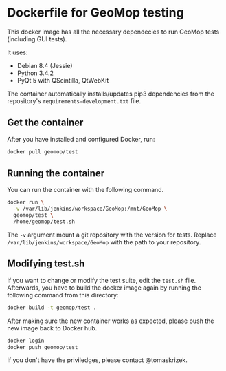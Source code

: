 # Dockerfile for GeoMop testing

This docker image has all the necessary dependecies to run GeoMop tests 
(including GUI tests).

It uses:

- Debian 8.4 (Jessie)
- Python 3.4.2
- PyQt 5 with QScintilla, QtWebKit

The container automatically installs/updates pip3 dependencies from the
repository's `requirements-development.txt` file.

## Get the container

After you have installed and configured Docker, run:

```bash
docker pull geomop/test
```

## Running the container

You can run the container with the following command.

```bash
docker run \
  -v /var/lib/jenkins/workspace/GeoMop:/mnt/GeoMop \
  geomop/test \
  /home/geomop/test.sh
```

The `-v` argument mount a git repository with the version for tests. Replace 
`/var/lib/jenkins/workspace/GeoMop` with the path to your repository.

## Modifying test.sh

If you want to change or modify the test suite, edit the `test.sh` file. 
Afterwards, you have to build the docker image again by running the
following command from this directory:

```bash
docker build -t geomop/test .
```

After making sure the new container works as expected, please push the 
new image back to Docker hub.

```bash
docker login
docker push geomop/test
```

If you don't have the priviledges, please contact @tomaskrizek.
